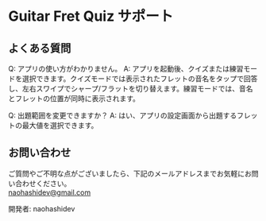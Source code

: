 # Guitar Fret Quiz サポート

## よくある質問

Q: アプリの使い方がわかりません。
A: アプリを起動後、クイズまたは練習モードを選択できます。クイズモードでは表示されたフレットの音名をタップで回答し、左右スワイプでシャープ/フラットを切り替えます。練習モードでは、音名とフレットの位置が同時に表示されます。

Q: 出題範囲を変更できますか？
A: はい、アプリの設定画面から出題するフレットの最大値を選択できます。

## お問い合わせ

ご質問やご不明な点がございましたら、下記のメールアドレスまでお気軽にお問い合わせください。  
naohashidev@gmail.com

開発者: naohashidev
